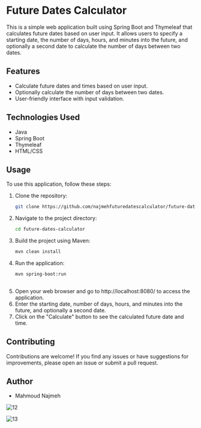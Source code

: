 # Future Dates Calculator

This is a simple web application built using Spring Boot and Thymeleaf that calculates future dates based on user input. It allows users to specify a starting date, the number of days, hours, and minutes into the future, and optionally a second date to calculate the number of days between two dates.

## Features

- Calculate future dates and times based on user input.
- Optionally calculate the number of days between two dates.
- User-friendly interface with input validation.

## Technologies Used

- Java
- Spring Boot
- Thymeleaf
- HTML/CSS

## Usage

To use this application, follow these steps:

1. Clone the repository:
   ```bash
   git clone https://github.com/najmehfuturedatescalculator/future-dates-calculator.git

2. Navigate to the project directory:
   ```bash  
   cd future-dates-calculator

3. Build the project using Maven:
   ```bash   
   mvn clean install

   
4. Run the application:
   ```bash   
   mvn spring-boot:run
      
6. Open your web browser and go to http://localhost:8080/ to access the application.
7. Enter the starting date, number of days, hours, and minutes into the future, and optionally a second date.
8. Click on the "Calculate" button to see the calculated future date and time.

## Contributing
Contributions are welcome! If you find any issues or have suggestions for improvements, please open an issue or submit a pull request.

## Author

- Mahmoud Najmeh

![12](https://github.com/MN10101/future_dates_calculator/assets/78208459/6084e690-c0ee-45b0-96e6-fd731787e582)

![13](https://github.com/MN10101/future_dates_calculator/assets/78208459/d0caf5e5-bdf0-4041-a223-6a8b3cf7bc95)
